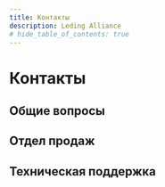 ```yaml
---
title: Контакты
description: Leding Alliance
# hide_table_of_contents: true
---
```


# Контакты

## Общие вопросы

## Отдел продаж

## Техническая поддержка